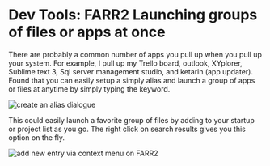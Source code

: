 # Dev Tools: FARR2 Launching groups of files or apps at once


There are probably a common number of apps you pull up when you pull up your system. For example, I pull up my Trello board, outlook, XYplorer, Sublime text 3, Sql server management studio, and ketarin (app updater). Found that you can easily setup a simply alias and launch a group of apps or files at anytime by simply typing the keyword.

![create an alias dialogue](/images/FARR2_1_Group_Launching_Edit_Group_Alias-2015-01-16_06_50_32_y1mbxg.png)

This could easily launch a favorite group of files by adding to your startup or project list as you go. The right click on search results gives you this option on the fly.

![add new entry via context menu on FARR2](/images/FARR2_1_Group_Launching_Edit_Group_Alias-2015-01-16_06_50_32_y1mbxg.png)


